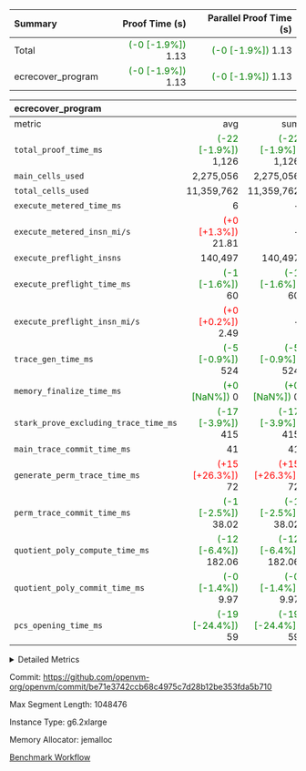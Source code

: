 | Summary | Proof Time (s) | Parallel Proof Time (s) |
|:---|---:|---:|
| Total | <span style='color: green'>(-0 [-1.9%])</span> 1.13 | <span style='color: green'>(-0 [-1.9%])</span> 1.13 |
| ecrecover_program | <span style='color: green'>(-0 [-1.9%])</span> 1.13 | <span style='color: green'>(-0 [-1.9%])</span> 1.13 |


| ecrecover_program |||||
|:---|---:|---:|---:|---:|
|metric|avg|sum|max|min|
| `total_proof_time_ms ` | <span style='color: green'>(-22 [-1.9%])</span> 1,126 | <span style='color: green'>(-22 [-1.9%])</span> 1,126 | <span style='color: green'>(-22 [-1.9%])</span> 1,126 | <span style='color: green'>(-22 [-1.9%])</span> 1,126 |
| `main_cells_used     ` |  2,275,056 |  2,275,056 |  2,275,056 |  2,275,056 |
| `total_cells_used    ` |  11,359,762 |  11,359,762 |  11,359,762 |  11,359,762 |
| `execute_metered_time_ms` |  6 | -          | -          | -          |
| `execute_metered_insn_mi/s` | <span style='color: red'>(+0 [+1.3%])</span> 21.81 | -          | <span style='color: red'>(+0 [+1.3%])</span> 21.81 | <span style='color: red'>(+0 [+1.3%])</span> 21.81 |
| `execute_preflight_insns` |  140,497 |  140,497 |  140,497 |  140,497 |
| `execute_preflight_time_ms` | <span style='color: green'>(-1 [-1.6%])</span> 60 | <span style='color: green'>(-1 [-1.6%])</span> 60 | <span style='color: green'>(-1 [-1.6%])</span> 60 | <span style='color: green'>(-1 [-1.6%])</span> 60 |
| `execute_preflight_insn_mi/s` | <span style='color: red'>(+0 [+0.2%])</span> 2.49 | -          | <span style='color: red'>(+0 [+0.2%])</span> 2.49 | <span style='color: red'>(+0 [+0.2%])</span> 2.49 |
| `trace_gen_time_ms   ` | <span style='color: green'>(-5 [-0.9%])</span> 524 | <span style='color: green'>(-5 [-0.9%])</span> 524 | <span style='color: green'>(-5 [-0.9%])</span> 524 | <span style='color: green'>(-5 [-0.9%])</span> 524 |
| `memory_finalize_time_ms` | <span style='color: green'>(+0 [NaN%])</span> 0 | <span style='color: green'>(+0 [NaN%])</span> 0 | <span style='color: green'>(+0 [NaN%])</span> 0 | <span style='color: green'>(+0 [NaN%])</span> 0 |
| `stark_prove_excluding_trace_time_ms` | <span style='color: green'>(-17 [-3.9%])</span> 415 | <span style='color: green'>(-17 [-3.9%])</span> 415 | <span style='color: green'>(-17 [-3.9%])</span> 415 | <span style='color: green'>(-17 [-3.9%])</span> 415 |
| `main_trace_commit_time_ms` |  41 |  41 |  41 |  41 |
| `generate_perm_trace_time_ms` | <span style='color: red'>(+15 [+26.3%])</span> 72 | <span style='color: red'>(+15 [+26.3%])</span> 72 | <span style='color: red'>(+15 [+26.3%])</span> 72 | <span style='color: red'>(+15 [+26.3%])</span> 72 |
| `perm_trace_commit_time_ms` | <span style='color: green'>(-1 [-2.5%])</span> 38.02 | <span style='color: green'>(-1 [-2.5%])</span> 38.02 | <span style='color: green'>(-1 [-2.5%])</span> 38.02 | <span style='color: green'>(-1 [-2.5%])</span> 38.02 |
| `quotient_poly_compute_time_ms` | <span style='color: green'>(-12 [-6.4%])</span> 182.06 | <span style='color: green'>(-12 [-6.4%])</span> 182.06 | <span style='color: green'>(-12 [-6.4%])</span> 182.06 | <span style='color: green'>(-12 [-6.4%])</span> 182.06 |
| `quotient_poly_commit_time_ms` | <span style='color: green'>(-0 [-1.4%])</span> 9.97 | <span style='color: green'>(-0 [-1.4%])</span> 9.97 | <span style='color: green'>(-0 [-1.4%])</span> 9.97 | <span style='color: green'>(-0 [-1.4%])</span> 9.97 |
| `pcs_opening_time_ms ` | <span style='color: green'>(-19 [-24.4%])</span> 59 | <span style='color: green'>(-19 [-24.4%])</span> 59 | <span style='color: green'>(-19 [-24.4%])</span> 59 | <span style='color: green'>(-19 [-24.4%])</span> 59 |



<details>
<summary>Detailed Metrics</summary>

|  | memory_to_vec_partition_time_ms | keygen_time_ms | app proof_time_ms |
| --- | --- | --- |
|  | 59 | 987 | 1,291 | 

| group | prove_segment_time_ms | memory_to_vec_partition_time_ms | fri.log_blowup | execute_metered_time_ms | execute_metered_insns | execute_metered_insn_mi/s | compute_user_public_values_proof_time_ms |
| --- | --- | --- | --- | --- | --- | --- | --- |
| ecrecover_program | 1,126 | 41 | 1 | 6 | 140,497 | 21.81 | 144 | 

| group | air_name | quotient_deg | interactions | constraints |
| --- | --- | --- | --- | --- |
| ecrecover_program | AccessAdapterAir<16> | 2 | 5 | 12 | 
| ecrecover_program | AccessAdapterAir<2> | 2 | 5 | 12 | 
| ecrecover_program | AccessAdapterAir<32> | 2 | 5 | 12 | 
| ecrecover_program | AccessAdapterAir<4> | 2 | 5 | 12 | 
| ecrecover_program | AccessAdapterAir<8> | 2 | 5 | 12 | 
| ecrecover_program | BitwiseOperationLookupAir<8> | 2 | 2 | 4 | 
| ecrecover_program | KeccakVmAir | 2 | 321 | 4,513 | 
| ecrecover_program | MemoryMerkleAir<8> | 2 | 4 | 39 | 
| ecrecover_program | PersistentBoundaryAir<8> | 2 | 3 | 7 | 
| ecrecover_program | PhantomAir | 2 | 3 | 5 | 
| ecrecover_program | Poseidon2PeripheryAir<BabyBearParameters>, 1> | 2 | 1 | 286 | 
| ecrecover_program | ProgramAir | 1 | 1 | 4 | 
| ecrecover_program | RangeTupleCheckerAir<2> | 1 | 1 | 4 | 
| ecrecover_program | Rv32HintStoreAir | 2 | 18 | 28 | 
| ecrecover_program | VariableRangeCheckerAir | 1 | 1 | 4 | 
| ecrecover_program | VmAirWrapper<Rv32BaseAluAdapterAir, BaseAluCoreAir<4, 8> | 2 | 20 | 37 | 
| ecrecover_program | VmAirWrapper<Rv32BaseAluAdapterAir, LessThanCoreAir<4, 8> | 2 | 18 | 40 | 
| ecrecover_program | VmAirWrapper<Rv32BaseAluAdapterAir, ShiftCoreAir<4, 8> | 2 | 24 | 91 | 
| ecrecover_program | VmAirWrapper<Rv32BranchAdapterAir, BranchEqualCoreAir<4> | 2 | 11 | 20 | 
| ecrecover_program | VmAirWrapper<Rv32BranchAdapterAir, BranchLessThanCoreAir<4, 8> | 2 | 13 | 35 | 
| ecrecover_program | VmAirWrapper<Rv32CondRdWriteAdapterAir, Rv32JalLuiCoreAir> | 2 | 10 | 18 | 
| ecrecover_program | VmAirWrapper<Rv32IsEqualModAdapterAir<2, 1, 32, 32>, ModularIsEqualCoreAir<32, 4, 8> | 2 | 25 | 225 | 
| ecrecover_program | VmAirWrapper<Rv32JalrAdapterAir, Rv32JalrCoreAir> | 2 | 16 | 20 | 
| ecrecover_program | VmAirWrapper<Rv32LoadStoreAdapterAir, LoadSignExtendCoreAir<4, 8> | 2 | 18 | 33 | 
| ecrecover_program | VmAirWrapper<Rv32LoadStoreAdapterAir, LoadStoreCoreAir<4> | 2 | 17 | 40 | 
| ecrecover_program | VmAirWrapper<Rv32MultAdapterAir, DivRemCoreAir<4, 8> | 2 | 25 | 84 | 
| ecrecover_program | VmAirWrapper<Rv32MultAdapterAir, MulHCoreAir<4, 8> | 2 | 24 | 31 | 
| ecrecover_program | VmAirWrapper<Rv32MultAdapterAir, MultiplicationCoreAir<4, 8> | 2 | 19 | 19 | 
| ecrecover_program | VmAirWrapper<Rv32RdWriteAdapterAir, Rv32AuipcCoreAir> | 2 | 12 | 14 | 
| ecrecover_program | VmAirWrapper<Rv32VecHeapAdapterAir<1, 2, 2, 32, 32>, FieldExpressionCoreAir> | 2 | 415 | 480 | 
| ecrecover_program | VmAirWrapper<Rv32VecHeapAdapterAir<2, 1, 1, 32, 32>, FieldExpressionCoreAir> | 2 | 158 | 190 | 
| ecrecover_program | VmAirWrapper<Rv32VecHeapAdapterAir<2, 2, 2, 32, 32>, FieldExpressionCoreAir> | 2 | 428 | 457 | 
| ecrecover_program | VmConnectorAir | 2 | 5 | 11 | 

| group | air_name | segment | rows | prep_cols | perm_cols | main_cols | cells |
| --- | --- | --- | --- | --- | --- | --- | --- |
| ecrecover_program | AccessAdapterAir<16> | 0 | 4,096 |  | 16 | 25 | 167,936 | 
| ecrecover_program | AccessAdapterAir<32> | 0 | 2,048 |  | 16 | 41 | 116,736 | 
| ecrecover_program | AccessAdapterAir<8> | 0 | 16,384 |  | 16 | 17 | 540,672 | 
| ecrecover_program | BitwiseOperationLookupAir<8> | 0 | 65,536 | 3 | 8 | 2 | 655,360 | 
| ecrecover_program | KeccakVmAir | 0 | 128 |  | 1,056 | 3,163 | 540,032 | 
| ecrecover_program | MemoryMerkleAir<8> | 0 | 4,096 |  | 16 | 32 | 196,608 | 
| ecrecover_program | PersistentBoundaryAir<8> | 0 | 4,096 |  | 12 | 20 | 131,072 | 
| ecrecover_program | PhantomAir | 0 | 16 |  | 12 | 6 | 288 | 
| ecrecover_program | Poseidon2PeripheryAir<BabyBearParameters>, 1> | 0 | 4,096 |  | 8 | 300 | 1,261,568 | 
| ecrecover_program | ProgramAir | 0 | 32,768 |  | 8 | 10 | 589,824 | 
| ecrecover_program | RangeTupleCheckerAir<2> | 0 | 524,288 | 2 | 8 | 1 | 4,718,592 | 
| ecrecover_program | Rv32HintStoreAir | 0 | 256 |  | 44 | 32 | 19,456 | 
| ecrecover_program | VariableRangeCheckerAir | 0 | 262,144 | 2 | 8 | 1 | 2,359,296 | 
| ecrecover_program | VmAirWrapper<Rv32BaseAluAdapterAir, BaseAluCoreAir<4, 8> | 0 | 65,536 |  | 52 | 36 | 5,767,168 | 
| ecrecover_program | VmAirWrapper<Rv32BaseAluAdapterAir, LessThanCoreAir<4, 8> | 0 | 4,096 |  | 40 | 37 | 315,392 | 
| ecrecover_program | VmAirWrapper<Rv32BaseAluAdapterAir, ShiftCoreAir<4, 8> | 0 | 16,384 |  | 52 | 53 | 1,720,320 | 
| ecrecover_program | VmAirWrapper<Rv32BranchAdapterAir, BranchEqualCoreAir<4> | 0 | 16,384 |  | 28 | 26 | 884,736 | 
| ecrecover_program | VmAirWrapper<Rv32BranchAdapterAir, BranchLessThanCoreAir<4, 8> | 0 | 4,096 |  | 32 | 32 | 262,144 | 
| ecrecover_program | VmAirWrapper<Rv32CondRdWriteAdapterAir, Rv32JalLuiCoreAir> | 0 | 4,096 |  | 28 | 18 | 188,416 | 
| ecrecover_program | VmAirWrapper<Rv32IsEqualModAdapterAir<2, 1, 32, 32>, ModularIsEqualCoreAir<32, 4, 8> | 0 | 4,096 |  | 56 | 166 | 909,312 | 
| ecrecover_program | VmAirWrapper<Rv32JalrAdapterAir, Rv32JalrCoreAir> | 0 | 4,096 |  | 36 | 28 | 262,144 | 
| ecrecover_program | VmAirWrapper<Rv32LoadStoreAdapterAir, LoadSignExtendCoreAir<4, 8> | 0 | 8,192 |  | 52 | 36 | 720,896 | 
| ecrecover_program | VmAirWrapper<Rv32LoadStoreAdapterAir, LoadStoreCoreAir<4> | 0 | 65,536 |  | 52 | 41 | 6,094,848 | 
| ecrecover_program | VmAirWrapper<Rv32MultAdapterAir, MulHCoreAir<4, 8> | 0 | 8 |  | 72 | 39 | 888 | 
| ecrecover_program | VmAirWrapper<Rv32MultAdapterAir, MultiplicationCoreAir<4, 8> | 0 | 64 |  | 52 | 31 | 5,312 | 
| ecrecover_program | VmAirWrapper<Rv32RdWriteAdapterAir, Rv32AuipcCoreAir> | 0 | 2,048 |  | 28 | 20 | 98,304 | 
| ecrecover_program | VmAirWrapper<Rv32VecHeapAdapterAir<1, 2, 2, 32, 32>, FieldExpressionCoreAir> | 0 | 2,048 |  | 836 | 547 | 2,832,384 | 
| ecrecover_program | VmAirWrapper<Rv32VecHeapAdapterAir<2, 1, 1, 32, 32>, FieldExpressionCoreAir> | 0 | 32 |  | 320 | 263 | 18,656 | 
| ecrecover_program | VmAirWrapper<Rv32VecHeapAdapterAir<2, 2, 2, 32, 32>, FieldExpressionCoreAir> | 0 | 1,024 |  | 860 | 625 | 1,520,640 | 
| ecrecover_program | VmConnectorAir | 0 | 2 | 1 | 16 | 5 | 42 | 

| group | segment | trace_gen_time_ms | total_proof_time_ms | total_cells_used | total_cells | system_trace_gen_time_ms | stark_prove_excluding_trace_time_ms | single_trace_gen_time_ms | quotient_poly_compute_time_ms | quotient_poly_commit_time_ms | query phase_time_ms | perm_trace_commit_time_ms | pcs_opening_time_ms | partially_prove_time_ms | open_time_ms | memory_finalize_time_ms | main_trace_commit_time_ms | main_cells_used | generate_perm_trace_time_ms | execute_preflight_time_ms | execute_preflight_insns | execute_preflight_insn_mi/s | evaluate matrix_time_ms | eval_and_commit_quotient_time_ms | build fri inputs_time_ms | OpeningProverGpu::open_time_ms |
| --- | --- | --- | --- | --- | --- | --- | --- | --- | --- | --- | --- | --- | --- | --- | --- | --- | --- | --- | --- | --- | --- | --- | --- | --- | --- | --- |
| ecrecover_program | 0 | 524 | 1,126 | 11,359,762 | 32,927,986 | 524 | 415 | 0 | 182.06 | 9.97 | 9 | 38.02 | 59 | 116 | 59 | 0 | 41 | 2,275,056 | 72 | 60 | 140,497 | 2.49 | 20 | 197 | 4 | 59 | 

| group | segment | trace_height_constraint | weighted_sum | threshold |
| --- | --- | --- | --- | --- |
| ecrecover_program | 0 | 0 | 396,436 | 2,013,265,921 | 
| ecrecover_program | 0 | 1 | 1,239,472 | 2,013,265,921 | 
| ecrecover_program | 0 | 2 | 198,218 | 2,013,265,921 | 
| ecrecover_program | 0 | 3 | 2,663,940 | 2,013,265,921 | 
| ecrecover_program | 0 | 4 | 16,384 | 2,013,265,921 | 
| ecrecover_program | 0 | 5 | 8,192 | 2,013,265,921 | 
| ecrecover_program | 0 | 6 | 471,272 | 2,013,265,921 | 
| ecrecover_program | 0 | 7 | 320 | 2,013,265,921 | 
| ecrecover_program | 0 | 8 | 5,948,602 | 2,013,265,921 | 

</details>


Commit: https://github.com/openvm-org/openvm/commit/be71e3742ccb68c4975c7d28b12be353fda5b710

Max Segment Length: 1048476

Instance Type: g6.2xlarge

Memory Allocator: jemalloc

[Benchmark Workflow](https://github.com/openvm-org/openvm/actions/runs/17277849836)
